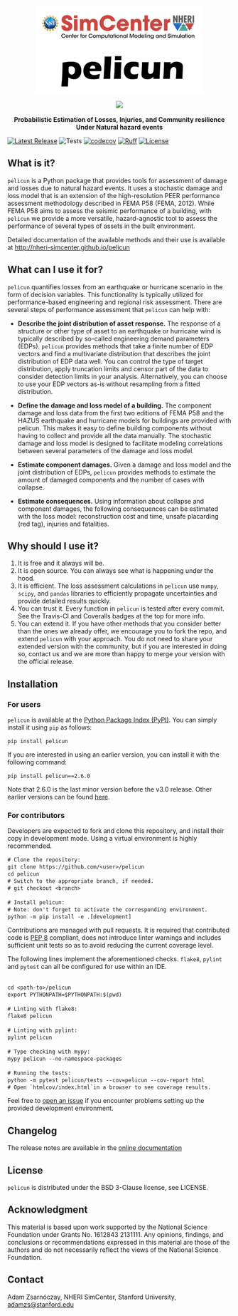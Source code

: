 <p align="center">
	<img src="https://raw.githubusercontent.com/NHERI-SimCenter/pelicun/master/doc/source/_static/pelicun-Logo-white.png"
		alt="pelicun" align="middle" height="200"/>
</p>

<p align="center">
	<a href="https://doi.org/10.5281/zenodo.2558558", alt="DOI">
		<img src="https://zenodo.org/badge/DOI/10.5281/zenodo.2558558.svg" /></a>
</p>

<p align="center">
	<b>Probabilistic Estimation of Losses, Injuries, and Community resilience Under Natural hazard events</b>
</p>

[![Latest Release](https://img.shields.io/github/v/release/NHERI-SimCenter/pelicun?color=blue&label=Latest%20Release)](https://github.com/NHERI-SimCenter/pelicun/releases/latest)
![Tests](https://github.com/NHERI-SimCenter/pelicun/actions/workflows/tests.yml/badge.svg)
[![codecov](https://codecov.io/github/NHERI-SimCenter/pelicun/branch/master/graph/badge.svg?token=W79M5FGOCG)](https://codecov.io/github/NHERI-SimCenter/pelicun/tree/master)
[![Ruff](https://img.shields.io/badge/ruff-linted-blue)](https://img.shields.io/badge/ruff-linted-blue)
[![License](https://img.shields.io/badge/License-BSD%203--Clause-blue)](https://raw.githubusercontent.com/NHERI-SimCenter/pelicun/master/LICENSE)

## What is it?

`pelicun` is a Python package that provides tools for assessment of damage and losses due to natural hazard events. It uses a stochastic damage and loss model that is an extension of the high-resolution PEER performance assessment methodology described in FEMA P58 (FEMA, 2012). While FEMA P58 aims to assess the seismic performance of a building, with `pelicun` we provide a more versatile, hazard-agnostic tool to assess the performance of several types of assets in the built environment.

Detailed documentation of the available methods and their use is available at http://nheri-simcenter.github.io/pelicun

## What can I use it for?

`pelicun` quantifies losses from an earthquake or hurricane scenario in the form of decision variables. This functionality is typically utilized for performance-based engineering and regional risk assessment. There are several steps of performance assessment that `pelicun` can help with:

- **Describe the joint distribution of asset response.** The response of a structure or other type of asset to an earthquake or hurricane wind is typically described by so-called engineering demand parameters (EDPs). `pelicun` provides methods that take a finite number of EDP vectors and find a multivariate distribution that describes the joint distribution of EDP data well. You can control the type of target distribution, apply truncation limits and censor part of the data to consider detection limits in your analysis. Alternatively, you can choose to use your EDP vectors as-is without resampling from a fitted distribution.

- **Define the damage and loss model of a building.** The component damage and loss data from the first two editions of FEMA P58 and the HAZUS earthquake and hurricane models for buildings are provided with pelicun. This makes it easy to define building components without having to collect and provide all the data manually. The stochastic damage and loss model is designed to facilitate modeling correlations between several parameters of the damage and loss model.

- **Estimate component damages.** Given a damage and loss model and the joint distribution of EDPs, `pelicun` provides methods to estimate the amount of damaged components and the number of cases with collapse.

- **Estimate consequences.** Using information about collapse and component damages, the following consequences can be estimated with the loss model: reconstruction cost and time, unsafe placarding (red tag), injuries and fatalities.

## Why should I use it?

1. It is free and it always will be.
2. It is open source. You can always see what is happening under the hood.
3. It is efficient. The loss assessment calculations in `pelicun` use `numpy`, `scipy`, and `pandas` libraries to efficiently propagate uncertainties and provide detailed results quickly.
4. You can trust it. Every function in `pelicun` is tested after every commit. See the Travis-CI and Coveralls badges at the top for more info.
5. You can extend it. If you have other methods that you consider better than the ones we already offer, we encourage you to fork the repo, and extend `pelicun` with your approach. You do not need to share your extended version with the community, but if you are interested in doing so, contact us and we are more than happy to merge your version with the official release.

## Installation

### For users

`pelicun` is available at the [Python Package Index (PyPI)](https://pypi.org/project/pelicun/). You can simply install it using `pip` as follows:

```shell
pip install pelicun
```

If you are interested in using an earlier version, you can install it with the following command: 

```shell
pip install pelicun==2.6.0
```

Note that 2.6.0 is the last minor version before the v3.0 release. Other earlier versions can be found [here](https://pypi.org/project/pelicun/#history).

### For contributors

Developers are expected to fork and clone this repository, and install their copy in development mode.
Using a virtual environment is highly recommended.

```shell
# Clone the repository:
git clone https://github.com/<user>/pelicun
cd pelicun
# Switch to the appropriate branch, if needed.
# git checkout <branch>

# Install pelicun:
# Note: don't forget to activate the corresponding environment.
python -m pip install -e .[development]

```

Contributions are managed with pull requests.
It is required that contributed code is [PEP 8](https://peps.python.org/pep-0008/) compliant, does not introduce linter warnings and includes sufficient unit tests so as to avoid reducing the current coverage level.

The following lines implement the aforementioned checks.
`flake8`, `pylint` and `pytest` can all be configured for use within an IDE.
```shell

cd <path-to>/pelicun
export PYTHONPATH=$PYTHONPATH:$(pwd)

# Linting with flake8:
flake8 pelicun

# Linting with pylint:
pylint pelicun

# Type checking with mypy:
mypy pelicun --no-namespace-packages

# Running the tests:
python -m pytest pelicun/tests --cov=pelicun --cov-report html
# Open `htmlcov/index.html`in a browser to see coverage results.

```

Feel free to [open an issue](https://github.com/NHERI-SimCenter/pelicun/issues/new/choose) if you encounter problems setting up the provided development environment.


## Changelog

The release notes are available in the [online documentation](https://nheri-simcenter.github.io/pelicun/release_notes/index.html)

## License

`pelicun` is distributed under the BSD 3-Clause license, see LICENSE.

## Acknowledgment

This material is based upon work supported by the National Science Foundation under Grants No. 1612843 2131111. Any opinions, findings, and conclusions or recommendations expressed in this material are those of the authors and do not necessarily reflect the views of the National Science Foundation.

## Contact

Adam Zsarnóczay, NHERI SimCenter, Stanford University, adamzs@stanford.edu
